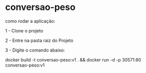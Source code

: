 # conversao-peso

como rodar a aplicação: 

 1 - Clone o projeto

 2 - Entre na pasta raiz do Projeto

 3 - Digite o comando abaixo:

docker build -t conversao-peso:v1 . && docker run -d -p 30571:80 conversao-peso:v1